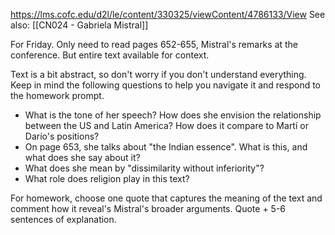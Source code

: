 https://lms.cofc.edu/d2l/le/content/330325/viewContent/4786133/View
See also: [[CN024 - Gabriela Mistral]]

For Friday. Only need to read pages 652-655, Mistral's remarks at the conference. But entire text available for context. 

Text is a bit abstract, so don't worry if you don't understand everything. Keep in mind the following questions to help you navigate it and respond to the homework prompt. 

- What is the tone of her speech? How does she envision the relationship between the US and Latin America? How does it compare to Martí or Darío's positions?
- On page 653, she talks about "the Indian essence". What is this, and what does she say about it?
- What does she mean by "dissimilarity without inferiority"? 
- What role does religion play in this text?

For homework, choose one quote that captures the meaning of the text and comment how it reveal's Mistral's broader arguments. Quote + 5-6 sentences of explanation.